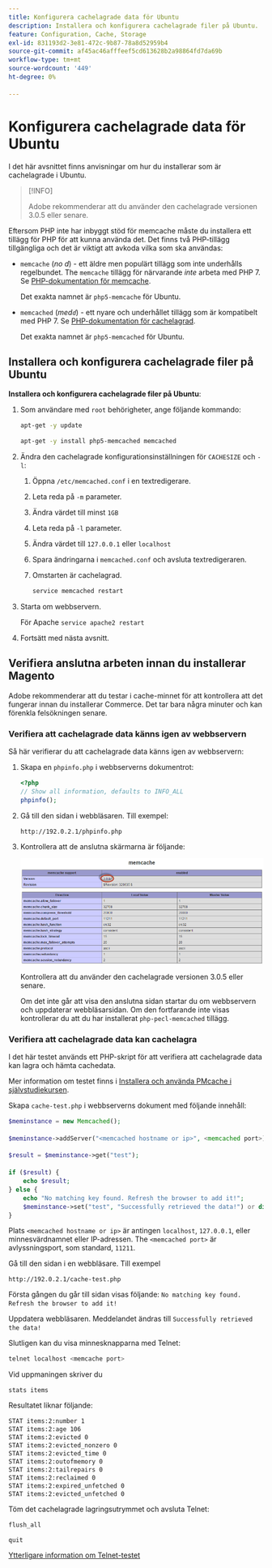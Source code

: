 ```yaml
---
title: Konfigurera cachelagrade data för Ubuntu
description: Installera och konfigurera cachelagrade filer på Ubuntu.
feature: Configuration, Cache, Storage
exl-id: 831193d2-3e81-472c-9b87-78a8d52959b4
source-git-commit: af45ac46afffeef5cd613628b2a98864fd7da69b
workflow-type: tm+mt
source-wordcount: '449'
ht-degree: 0%

---
```


# Konfigurera cachelagrade data för Ubuntu

I det här avsnittet finns anvisningar om hur du installerar som är cachelagrade i Ubuntu.

>[!INFO]
>
>Adobe rekommenderar att du använder den cachelagrade versionen 3.0.5 eller senare.

Eftersom PHP inte har inbyggt stöd för memcache måste du installera ett tillägg för PHP för att kunna använda det. Det finns två PHP-tillägg tillgängliga och det är viktigt att avkoda vilka som ska användas:

- `memcache` (_no d_) - ett äldre men populärt tillägg som inte underhålls regelbundet.
The `memcache` tillägg för närvarande _inte_ arbeta med PHP 7. Se [PHP-dokumentation för memcache](https://www.php.net/manual/en/book.memcache.php).

   Det exakta namnet är `php5-memcache` för Ubuntu.

- `memcached` (_med`d`_) - ett nyare och underhållet tillägg som är kompatibelt med PHP 7. Se [PHP-dokumentation för cachelagrad](https://www.php.net/manual/en/book.memcached.php).

   Det exakta namnet är `php5-memcached` för Ubuntu.

## Installera och konfigurera cachelagrade filer på Ubuntu

**Installera och konfigurera cachelagrade filer på Ubuntu**:

1. Som användare med `root` behörigheter, ange följande kommando:

   ```bash
   apt-get -y update
   ```

   ```bash
   apt-get -y install php5-memcached memcached
   ```

1. Ändra den cachelagrade konfigurationsinställningen för `CACHESIZE` och `-l`:

   1. Öppna `/etc/memcached.conf` i en textredigerare.
   1. Leta reda på `-m` parameter.
   1. Ändra värdet till minst `1GB`
   1. Leta reda på `-l` parameter.
   1. Ändra värdet till `127.0.0.1` eller `localhost`
   1. Spara ändringarna i `memcached.conf` och avsluta textredigeraren.
   1. Omstarten är cachelagrad.

      ```bash
      service memcached restart
      ```

1. Starta om webbservern.

   För Apache `service apache2 restart`

1. Fortsätt med nästa avsnitt.

## Verifiera anslutna arbeten innan du installerar Magento

Adobe rekommenderar att du testar i cache-minnet för att kontrollera att det fungerar innan du installerar Commerce. Det tar bara några minuter och kan förenkla felsökningen senare.

### Verifiera att cachelagrade data känns igen av webbservern

Så här verifierar du att cachelagrade data känns igen av webbservern:

1. Skapa en `phpinfo.php` i webbserverns dokumentrot:

   ```php
   <?php
   // Show all information, defaults to INFO_ALL
   phpinfo();
   ```

1. Gå till den sidan i webbläsaren. Till exempel:

   ```http
   http://192.0.2.1/phpinfo.php
   ```

1. Kontrollera att de anslutna skärmarna är följande:

   ![Bekräfta att cachelagrade data känns igen av webbservern](../../assets/configuration/memcache.png)

   Kontrollera att du använder den cachelagrade versionen 3.0.5 eller senare.

   Om det inte går att visa den anslutna sidan startar du om webbservern och uppdaterar webbläsarsidan. Om den fortfarande inte visas kontrollerar du att du har installerat `php-pecl-memcached` tillägg.

### Verifiera att cachelagrade data kan cachelagra

I det här testet används ett PHP-skript för att verifiera att cachelagrade data kan lagra och hämta cachedata.

Mer information om testet finns i [Installera och använda PMcache i självstudiekursen](https://www.digitalocean.com/community/tutorials/how-to-install-and-use-memcache-on-ubuntu-14-04).

Skapa `cache-test.php` i webbserverns dokument med följande innehåll:

```php
$meminstance = new Memcached();

$meminstance->addServer("<memcached hostname or ip>", <memcached port>);

$result = $meminstance->get("test");

if ($result) {
    echo $result;
} else {
    echo "No matching key found. Refresh the browser to add it!";
    $meminstance->set("test", "Successfully retrieved the data!") or die("Could not save anything to memcached...");
}
```

Plats `<memcached hostname or ip>` är antingen `localhost`, `127.0.0.1`, eller minnesvärdnamnet eller IP-adressen. The `<memcached port>` är avlyssningsport, som standard, `11211`.

Gå till den sidan i en webbläsare. Till exempel

```http
http://192.0.2.1/cache-test.php
```

Första gången du går till sidan visas följande: `No matching key found. Refresh the browser to add it!`

Uppdatera webbläsaren. Meddelandet ändras till `Successfully retrieved the data!`

Slutligen kan du visa minnesknapparna med Telnet:

```bash
telnet localhost <memcache port>
```

Vid uppmaningen skriver du

```shell
stats items
```

Resultatet liknar följande:

```terminal
STAT items:2:number 1
STAT items:2:age 106
STAT items:2:evicted 0
STAT items:2:evicted_nonzero 0
STAT items:2:evicted_time 0
STAT items:2:outofmemory 0
STAT items:2:tailrepairs 0
STAT items:2:reclaimed 0
STAT items:2:expired_unfetched 0
STAT items:2:evicted_unfetched 0
```

Töm det cachelagrade lagringsutrymmet och avsluta Telnet:

```shell
flush_all
```

```shell
quit
```

[Ytterligare information om Telnet-testet](https://darkcoding.net/software/memcached-list-all-keys/)
